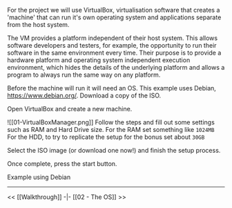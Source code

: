 For the project we will use VirtualBox, virtualisation software that creates a 'machine' that can run it's own operating system and applications separate from the host system. 

The VM provides a platform independent of their host system. This allows software developers and testers, for example, the opportunity to run their software in the same environment every time.  Their purpose is to provide a hardware platform and operating system independent execution environment, which hides the details of the underlying platform and allows a program to always run the same way on any platform.


Before the machine will run it will need an OS. This example uses Debian, https://www.debian.org/.
Download a copy of the ISO.

Open VirtualBox and create a new machine.

![[01-VirtualBoxManager.png]]
Follow the steps and fill out some settings such as RAM and Hard Drive size. 
For the RAM set something like `1024MB`
For the HDD, to try to replicate the setup for the bonus set about `30GB`

Select the ISO image (or download one now!) and finish the setup process. 

Once complete, press the start button.

Example using Debian


---
<<  [[Walkthrough]] -|- [[02 - The OS]]  >>
